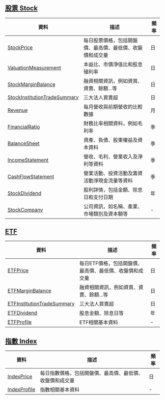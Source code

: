 ## [股票 Stock](/reference/stock/#fmd.resources.stock.obj.Stock)

|資料|描述|頻率|
|---|---|---|
|[StockPrice](/reference/stock-data-types/#fmd.resources.stock.types.StockPrice)|每日股票價格，包括開盤價、最高價、最低價、收盤價和成交量|日|
|[ValuationMeasurement](/reference/stock-data-types/#fmd.resources.stock.types.ValuationMeasurement)|本益比、市價淨值比和股息殖利率|日|
|[StockMarginBalance](/reference/stock-data-types/#fmd.resources.stock.types.StockMarginBalance)|融資相關資訊，例如資買、資賣、餘額...等|日|
|[StockInstitutionTradeSummary](/reference/stock-data-types/#fmd.resources.stock.types.StockInstitutionTradeSummary)|三大法人買賣超|日|
|[Revenue](/reference/stock-data-types/#fmd.resources.stock.types.Revenue)|每月營收與前期營收的比較數據|月|
|[FinancialRatio](/reference/stock-data-types/#fmd.resources.stock.types.FinancialRatio)|財務比率相關資料，例如毛利率|季|
|[BalanceSheet](/reference/stock-data-types/#fmd.resources.stock.types.BalanceSheet)|資產、負債、股東權益及資本資料|季|
|[IncomeStatement](/reference/stock-data-types/#fmd.resources.stock.types.IncomeStatement)|營收、毛利、營業收入及淨利等資料|季|
|[CashFlowStatement](/reference/stock-data-types/#fmd.resources.stock.types.CashFlowStatement)|營業活動、投資活動及籌資活動淨現金流量等資料|季|
|[StockDividend](/reference/stock-data-types/#fmd.resources.stock.types.StockDividend)|股利詳情，包括金額、除息日和支付日期|年|
|[StockCompany](/reference/stock-data-types/#fmd.resources.stock.types.StockCompany)|公司資訊，如名稱、產業、市場類別及資本額等|-|

## [ETF](/reference/etf/#fmd.resources.etf.obj.ETF)

|資料|描述|頻率|
|---|---|---|
|[ETFPrice](/reference/etf-data-types/#fmd.resources.etf.types.ETFPrice)|每日ETF價格，包括開盤價、最高價、最低價、收盤價和成交量|日|
|[ETFMarginBalance](/reference/stock-data-types/#fmd.resources.stock.types.ETFMarginBalance)|融資相關資訊，例如資買、資賣、餘額...等|日|
|[ETFInstitutionTradeSummary](/reference/stock-data-types/#fmd.resources.stock.types.ETFInstitutionTradeSummary)|三大法人買賣超|日|
|[ETFDividend](/reference/etf-data-types/#fmd.resources.etf.types.ETFDividend)|股息金額、除息日等|年|
|[ETFProfile](/reference/etf-data-types/#fmd.resources.etf.types.ETFProfile)|ETF相關基本資料|-|

## [指數 Index](/reference/index/#fmd.resources.index.obj.Index)
|資料|描述|頻率|
|---|---|---|
|[IndexPrice](/reference/index-data-types/#fmd.resources.index.types.IndexPrice)|每日指數價格，包括開盤價、最高價、最低價、收盤價和成交量|日|
|[IndexProfile](/reference/index-data-types/#fmd.resources.index.types.IndexProfile)|指數相關基本資料|-|
